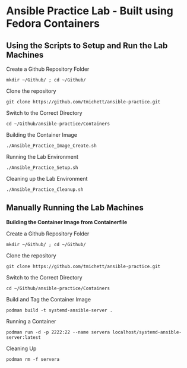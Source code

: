 # Ansible Practice Lab - Built using Fedora Containers

## Using the Scripts to Setup and Run the Lab Machines

Create a Github Repository Folder
````
mkdir ~/Github/ ; cd ~/Github/ 
````

Clone the repository
````
git clone https://github.com/tmichett/ansible-practice.git
````

Switch to the Correct Directory
````
cd ~/Github/ansible-practice/Containers
````

Building the Container Image
````
./Ansible_Practice_Image_Create.sh
````

Running the Lab Environment
````
./Ansible_Practice_Setup.sh
````

Cleaning up the Lab Environment
````
./Ansible_Practice_Cleanup.sh
````

## Manually Running the Lab Machines

**Building the Container Image from Containerfile**

Create a Github Repository Folder
````
mkdir ~/Github/ ; cd ~/Github/ 
````

Clone the repository
````
git clone https://github.com/tmichett/ansible-practice.git
````

Switch to the Correct Directory
````
cd ~/Github/ansible-practice/Containers
````

Build and Tag the Container Image
````
podman build -t systemd-ansible-server .
````

Running a Container

````
podman run -d -p 2222:22 --name servera localhost/systemd-ansible-server:latest
````

Cleaning Up
````
podman rm -f servera

````
